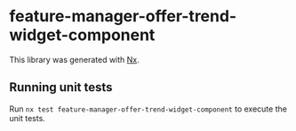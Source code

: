 # feature-manager-offer-trend-widget-component

This library was generated with [Nx](https://nx.dev).

## Running unit tests

Run `nx test feature-manager-offer-trend-widget-component` to execute the unit tests.
